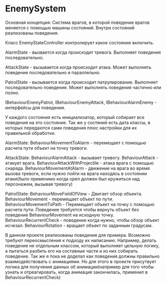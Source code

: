 # EnemySystem

Основная концепция: Система врагов, в которой поведение врагов меняется с помощью машины состояний. Внутри состояний реализованы поведения.

Класс EnemyStateController контролирует какое состояние включить.

AlarmState - вызвается когда происходит тревога. Выполняет поведения последовательно.

AttackState - вызывается когда происходит атака. Может выполнять поведение последовательно и параллельно.

PatrolState - вызывается когда происходит патрулирование. Выполняет последовательно поведение. Может выполнять поведения частично или полно.

IBehaviourEnemyPatrol, IBehaviourEnemyAttack, IBehaviourAlarmEnemy - интерфейсы для поведения.

У каждого состояния есть инициализатор, который собирает все поведения на это состояние. Так же у состяний есть дата классы, в которых передаются сами поведения плюс настройки для их правильной обработки.

AlarmState:
BehaviourMovementToAlarm - перемещает с помощью расчета пути объект на точку тревоги.

AttackState:
BehaviourAlarmAttack - вызывает тревогу.
BehaviourAttack - атакует врага.
BehaviourAttackWithProjectile - атака врага с помощью снаряда.
BehaviourMovementAtAlarm - движение на врага во время вызова тревоги, если нужно пойти на врага находясь в состоянии атаки(было применимо когда орел должен был кружиться над персонажем, вызывая тревогу)

PatrolState:
BehaviourMoveFieldOfView - Двигает обзор объекта.
BehaviourMovement - перемещает объект по пути.
BehaviourMovementToPath - Перемещает объект на точку с помощью расчета пути. Поведение требуется чтобы вернуть объект без поведение BehaviourMovement на исходную точку.
BehaviourRecurrentCheck - поведение когда нужно, чтобы обзор объект исчезал.
BehaviourRotation - вращает объект по заданным градусам.

В данном проекте реализованы поведения для примера. Возможно требуют переосмысления к подходу их написанию. Например, делать поведение не отдельным классом, который выполняет цельную логику, а пытаться разбить его на составные части и из них собирать поведение. Так же я пока не доделал как поведения должны правильно взаимодействовать с анимациями. Но для этого в проекте присутвует логика для получения данных об анимации(например для того чтобы узнать и отреагировать, когда анимация закончилась, применил в BehaviourRecurrentCheck)

